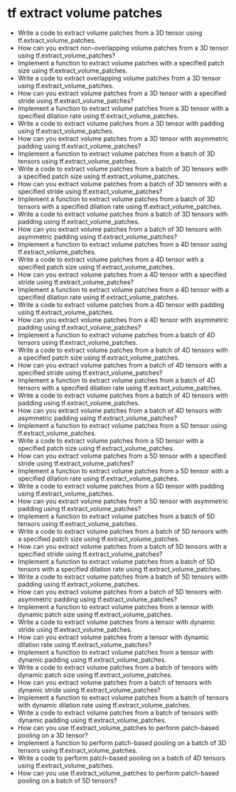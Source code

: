 # tf extract volume patches

- Write a code to extract volume patches from a 3D tensor using tf.extract_volume_patches.
- How can you extract non-overlapping volume patches from a 3D tensor using tf.extract_volume_patches?
- Implement a function to extract volume patches with a specified patch size using tf.extract_volume_patches.
- Write a code to extract overlapping volume patches from a 3D tensor using tf.extract_volume_patches.
- How can you extract volume patches from a 3D tensor with a specified stride using tf.extract_volume_patches?
- Implement a function to extract volume patches from a 3D tensor with a specified dilation rate using tf.extract_volume_patches.
- Write a code to extract volume patches from a 3D tensor with padding using tf.extract_volume_patches.
- How can you extract volume patches from a 3D tensor with asymmetric padding using tf.extract_volume_patches?
- Implement a function to extract volume patches from a batch of 3D tensors using tf.extract_volume_patches.
- Write a code to extract volume patches from a batch of 3D tensors with a specified patch size using tf.extract_volume_patches.
- How can you extract volume patches from a batch of 3D tensors with a specified stride using tf.extract_volume_patches?
- Implement a function to extract volume patches from a batch of 3D tensors with a specified dilation rate using tf.extract_volume_patches.
- Write a code to extract volume patches from a batch of 3D tensors with padding using tf.extract_volume_patches.
- How can you extract volume patches from a batch of 3D tensors with asymmetric padding using tf.extract_volume_patches?
- Implement a function to extract volume patches from a 4D tensor using tf.extract_volume_patches.
- Write a code to extract volume patches from a 4D tensor with a specified patch size using tf.extract_volume_patches.
- How can you extract volume patches from a 4D tensor with a specified stride using tf.extract_volume_patches?
- Implement a function to extract volume patches from a 4D tensor with a specified dilation rate using tf.extract_volume_patches.
- Write a code to extract volume patches from a 4D tensor with padding using tf.extract_volume_patches.
- How can you extract volume patches from a 4D tensor with asymmetric padding using tf.extract_volume_patches?
- Implement a function to extract volume patches from a batch of 4D tensors using tf.extract_volume_patches.
- Write a code to extract volume patches from a batch of 4D tensors with a specified patch size using tf.extract_volume_patches.
- How can you extract volume patches from a batch of 4D tensors with a specified stride using tf.extract_volume_patches?
- Implement a function to extract volume patches from a batch of 4D tensors with a specified dilation rate using tf.extract_volume_patches.
- Write a code to extract volume patches from a batch of 4D tensors with padding using tf.extract_volume_patches.
- How can you extract volume patches from a batch of 4D tensors with asymmetric padding using tf.extract_volume_patches?
- Implement a function to extract volume patches from a 5D tensor using tf.extract_volume_patches.
- Write a code to extract volume patches from a 5D tensor with a specified patch size using tf.extract_volume_patches.
- How can you extract volume patches from a 5D tensor with a specified stride using tf.extract_volume_patches?
- Implement a function to extract volume patches from a 5D tensor with a specified dilation rate using tf.extract_volume_patches.
- Write a code to extract volume patches from a 5D tensor with padding using tf.extract_volume_patches.
- How can you extract volume patches from a 5D tensor with asymmetric padding using tf.extract_volume_patches?
- Implement a function to extract volume patches from a batch of 5D tensors using tf.extract_volume_patches.
- Write a code to extract volume patches from a batch of 5D tensors with a specified patch size using tf.extract_volume_patches.
- How can you extract volume patches from a batch of 5D tensors with a specified stride using tf.extract_volume_patches?
- Implement a function to extract volume patches from a batch of 5D tensors with a specified dilation rate using tf.extract_volume_patches.
- Write a code to extract volume patches from a batch of 5D tensors with padding using tf.extract_volume_patches.
- How can you extract volume patches from a batch of 5D tensors with asymmetric padding using tf.extract_volume_patches?
- Implement a function to extract volume patches from a tensor with dynamic patch size using tf.extract_volume_patches.
- Write a code to extract volume patches from a tensor with dynamic stride using tf.extract_volume_patches.
- How can you extract volume patches from a tensor with dynamic dilation rate using tf.extract_volume_patches?
- Implement a function to extract volume patches from a tensor with dynamic padding using tf.extract_volume_patches.
- Write a code to extract volume patches from a batch of tensors with dynamic patch size using tf.extract_volume_patches.
- How can you extract volume patches from a batch of tensors with dynamic stride using tf.extract_volume_patches?
- Implement a function to extract volume patches from a batch of tensors with dynamic dilation rate using tf.extract_volume_patches.
- Write a code to extract volume patches from a batch of tensors with dynamic padding using tf.extract_volume_patches.
- How can you use tf.extract_volume_patches to perform patch-based pooling on a 3D tensor?
- Implement a function to perform patch-based pooling on a batch of 3D tensors using tf.extract_volume_patches.
- Write a code to perform patch-based pooling on a batch of 4D tensors using tf.extract_volume_patches.
- How can you use tf.extract_volume_patches to perform patch-based pooling on a batch of 5D tensors?